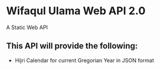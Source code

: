 # Wifaqul Ulama Web API 2.0 
A Static Web API

## This API will provide the following:
* Hijri Calendar for current Gregorian Year in JSON format
